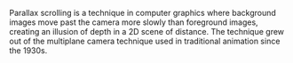 Parallax scrolling is a technique in computer graphics where background images move past the camera more slowly than foreground images, creating an illusion of depth in a 2D scene of distance. The technique grew out of the multiplane camera technique used in traditional animation since the 1930s.
